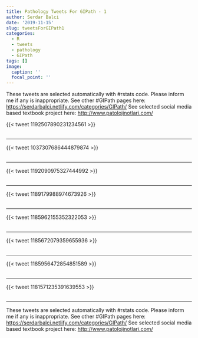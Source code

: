 ```yaml
---
title: Pathology Tweets For GIPath - 1
author: Serdar Balci
date: '2019-11-15'
slug: tweetsForGIPath1
categories:
  - R
  - tweets
  - pathology
  - GIPath
tags: []
image:
  caption: ''
  focal_point: ''
---
```



These tweets are selected automatically with #rstats code. Please inform me if any is inappropriate.
See other #GIPath pages here: https://serdarbalci.netlify.com/categories/GIPath/ 
See selected social media based textbook project here: http://www.patolojinotlari.com/

{{< tweet 1192507890231234561 >}}
<br>
<br>
<hr>
{{< tweet 1037307686444879874 >}}
<br>
<br>
<hr>
{{< tweet 1192090975327444992 >}}
<br>
<br>
<hr>
{{< tweet 1189179988974673926 >}}
<br>
<br>
<hr>
{{< tweet 1185962155352322053 >}}
<br>
<br>
<hr>
{{< tweet 1185672079359655936 >}}
<br>
<br>
<hr>
{{< tweet 1185956472854851589 >}}
<br>
<br>
<hr>
{{< tweet 1181571235391639553 >}}
<br>
<br>
<hr>


These tweets are selected automatically with #rstats code. Please inform me if any is inappropriate.
See other #GIPath pages here: https://serdarbalci.netlify.com/categories/GIPath/ 
See selected social media based textbook project here: http://www.patolojinotlari.com/

